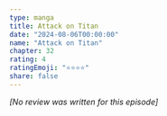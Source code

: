 ```yaml
---
type: manga
title: Attack on Titan
date: "2024-08-06T00:00:00"
name: "Attack on Titan"
chapter: 32
rating: 4
ratingEmoji: "⭐️⭐️⭐️⭐️"
share: false
---
```


_[No review was written for this episode]_